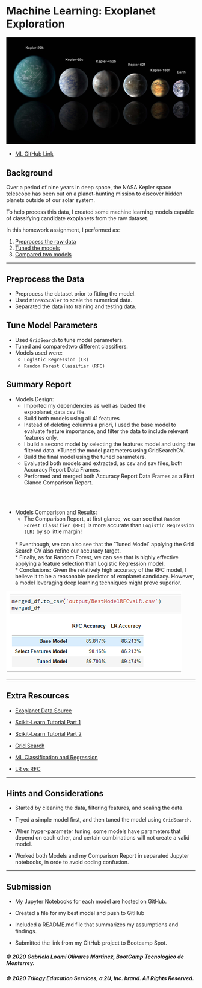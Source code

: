 # Machine Learning: Exoplanet Exploration

![exoplanet.jpg](Images/exoplanets.jpg)

* [ML GitHub Link](https://github.com/GabbyOlivares/Machine-Learning-Challenge)

## Background

Over a period of nine years in deep space, the NASA Kepler space telescope has been out on a planet-hunting mission to discover hidden planets outside of our solar system.

To help process this data, I created some machine learning models capable of classifying candidate exoplanets from the raw dataset.

In this homework assignment, I performed as:

1. [Preprocess the raw data](#Preprocessing)
2. [Tuned the models](#Tune-Model-Parameters)
3. [Compared two models](#Evaluate-Model-Performance)

- - -

## Preprocess the Data

* Preprocess the dataset prior to fitting the model.
* Used `MinMaxScaler` to scale the numerical data.
* Separated the data into training and testing data.

## Tune Model Parameters

* Used `GridSearch` to tune model parameters.
* Tuned and comparedtwo different classifiers.
* Models used were: 
    * `Logistic Regression (LR)` 
    * `Random Forest Classifier (RFC)` 

## Summary Report

* Models Design:
    * Imported my dependencies as well as loaded the expoplanet_data.csv file.
    * Build both models using all 41 features 
    * Instead of deleting columns a priori, I used the base model to evaluate feature importance, and filter the data to include relevant features only.
    * I build a second model by selecting the features model and using the filtered data.
    *Tuned the model parameters using GridSearchCV.
    * Build the final model using the tuned parameters.
    * Evaluated both models and extracted, as csv  and sav files, both Accuracy Report Data Frames.
    * Performed and merged both Accuracy Report Data Frames as a First Glance Comparison Report.

<br/>
<br/>

* Models Comparison and Results:
    * The Comparison Report, at first glance, we can see that `Random Forest Classifier (RFC)` is more accurate than `Logistic Regression (LR)` by so little margin!
    <br>
    * Eventhough, we can also see that the `Tuned Model` applying the Grid Search CV also refine our accuracy target.
    <br>
    * Finally, as for Random Forest, we can see that is highly effective applying a feature selection than Logistic Regression model.
    <br>
    * Conclusions: Given the relatively high accuracy of the RFC model, I believe it to be a reasonable predictor of exoplanet candidacy. However, a model leveraging deep learning techniques might prove superior.


![First Glance Comparison Report.jpg](Images/BestModel_RFCvsLR.png)

- - -

## Extra Resources

* [Exoplanet Data Source](https://www.kaggle.com/nasa/kepler-exoplanet-search-results)

* [Scikit-Learn Tutorial Part 1](https://www.youtube.com/watch?v=4PXAztQtoTg)

* [Scikit-Learn Tutorial Part 2](https://www.youtube.com/watch?v=gK43gtGh49o&t=5858s)

* [Grid Search](https://scikit-learn.org/stable/modules/grid_search.html)

* [ML Classification and Regression](https://spark.apache.org/docs/latest/ml-classification-regression.html)

* [LR vs RFC](https://dzone.com/articles/logistic-regression-vs-decision-tree#:~:text=Check%20Data%20Types,convert%20it%20into%20numerical%20data.)

- - -

## Hints and Considerations

* Started by cleaning the data, filtering features, and scaling the data.

* Tryed a simple model first, and then tuned the model using `GridSearch`.

* When hyper-parameter tuning, some models have parameters that depend on each other, and certain combinations will not create a valid model. 

* Worked both Models and my Comparison Report in separated Jupyter notebooks, in orde to avoid coding confusion.

- - -

## Submission

* My Jupyter Notebooks for each model are hosted  on GitHub.

* Created a file for my best model and push to GitHub

* Included a README.md file that summarizes my assumptions and findings.

* Submitted the link from my GitHub project to Bootcamp Spot.

##### © 2020 Gabriela Loami Olivares Martinez, BootCamp Tecnologico de Monterrey.
##### © 2020 Trilogy Education Services, a 2U, Inc. brand. All Rights Reserved. 
